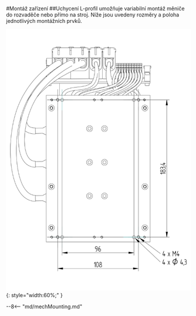 #Montáž zařízení
##Uchycení
L-profil umožňuje variabilní montáž měniče do rozvaděče nebo přímo na stroj.
Níže jsou uvedeny rozměry a poloha jednotlivých montážních prvků.

![TGZ-S-48-100/300-O Mounting Top](../img/mounting.webp){: style="width:60%;" }

--8<-- "md/mechMounting.md"